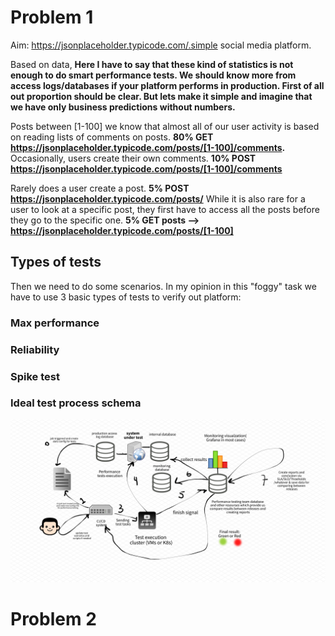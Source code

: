 # Problem 1
Aim: https://jsonplaceholder.typicode.com/.simple social media platform.

Based on data,
**Here I have to say that these kind of statistics is not enough to do smart performance tests. We should know more from access logs/databases if your platform performs in production. First of all out proportion should be clear. But lets make it simple and imagine that we have only business predictions without numbers.**

Posts between [1-100] we know that almost all of our user activity is based on reading lists of comments on posts. 
**80%  GET  https://jsonplaceholder.typicode.com/posts/[1-100]/comments.**
Occasionally, users create their own comments. 
**10% POST https://jsonplaceholder.typicode.com/posts/[1-100]/comments**

Rarely does a user create a post. **5% POST https://jsonplaceholder.typicode.com/posts/**
While it is also rare for a user to look at a specific post, they first have to access all the posts
before they go to the specific one. 
**5% GET posts —> https://jsonplaceholder.typicode.com/posts/[1-100]**

## Types of tests
Then we need to do some scenarios. In my opinion in this "foggy" task we have to use 3 basic types of tests to verify out platform:
### Max performance
### Reliability
### Spike test

### Ideal test process schema
![alt text](https://github.com/eszhlznkv/SocialMPLoad/blob/master/Schema.png "Schema")

# Problem 2

